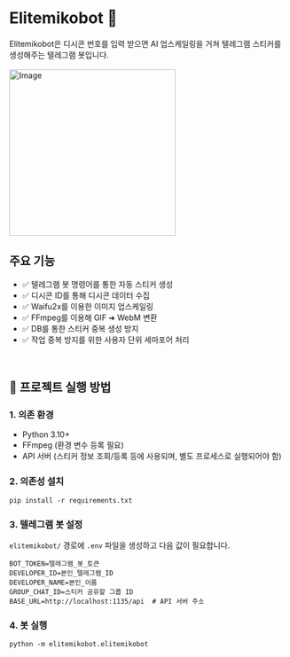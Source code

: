 # Elitemikobot 🌸

Elitemikobot은 디시콘 번호를 입력 받으면 AI 업스케일링을 거쳐 텔레그램 스티커를 생성해주는 텔레그램 봇입니다. <br/> <br/>
<img src="https://github.com/user-attachments/assets/de81256f-7ba2-4f22-abe9-eb4011e1d1b1" alt="Image" width="300"/>
<br/>

## 주요 기능

- ✅ 텔레그램 봇 명령어를 통한 자동 스티커 생성
- ✅ 디시콘 ID를 통해 디시콘 데이터 수집
- ✅ Waifu2x를 이용한 이미지 업스케일링
- ✅ FFmpeg를 이용해 GIF ➜ WebM 변환
- ✅ DB를 통한 스티커 중복 생성 방지
- ✅ 작업 중복 방지를 위한 사용자 단위 세마포어 처리
<br/>

## 🚀 프로젝트 실행 방법

### 1. 의존 환경

- Python 3.10+
- FFmpeg (환경 변수 등록 필요)
- API 서버 (스티커 정보 조회/등록 등에 사용되며, 별도 프로세스로 실행되어야 함)

### 2. 의존성 설치

```
pip install -r requirements.txt
```

### 3. 텔레그램 봇 설정

`elitemikobot/` 경로에 `.env` 파일을 생성하고 다음 값이 필요합니다.

```env
BOT_TOKEN=텔레그램_봇_토큰
DEVELOPER_ID=본인_텔레그램_ID
DEVELOPER_NAME=본인_이름
GROUP_CHAT_ID=스티커 공유할 그룹 ID
BASE_URL=http://localhost:1135/api  # API 서버 주소
```

### 4. 봇 실행

```
python -m elitemikobot.elitemikobot
```
